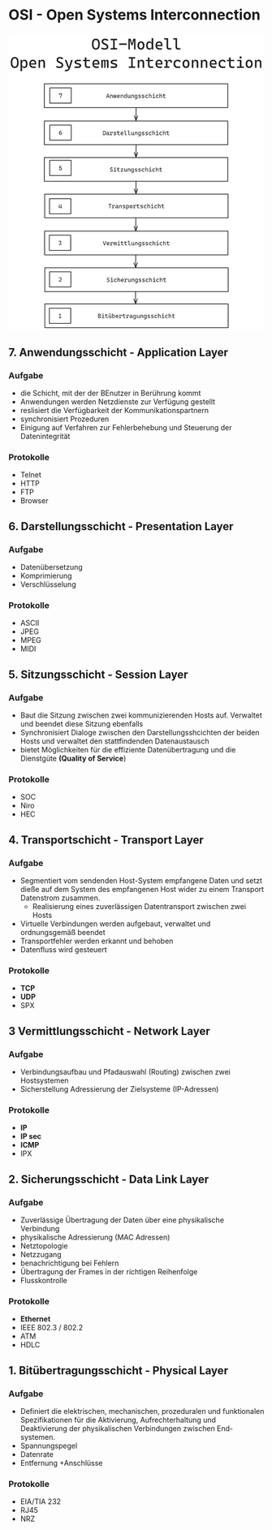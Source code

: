 # OSI - Open Systems Interconnection
![Alt text](./img/osi-modell.png)

## 7. Anwendungsschicht - Application Layer
### Aufgabe
+ die Schicht, mit der der BEnutzer in Berührung kommt
+ Anwendungen werden Netzdienste zur Verfügung gestellt
+ reslisiert die Verfügbarkeit der Kommunikationspartnern
+ synchronisiert Prozeduren
+ Einigung auf Verfahren zur Fehlerbehebung und Steuerung der Datenintegrität

### Protokolle
+ Telnet
+ HTTP
+ FTP
+ Browser

## 6. Darstellungsschicht - Presentation Layer
### Aufgabe
+ Datenübersetzung
+ Komprimierung
+ Verschlüsselung

### Protokolle
+ ASCII
+ JPEG
+ MPEG
+ MIDI

## 5. Sitzungsschicht - Session Layer
### Aufgabe
+ Baut die Sitzung zwischen zwei kommunizierenden Hosts auf. Verwaltet und beendet diese Sitzung ebenfalls
+ Synchronisiert Dialoge zwischen den Darstellungsshcichten der beiden Hosts und verwaltet den stattfindenden Datenaustausch
+ bietet Möglichkeiten für die effiziente Datenübertragung und die Dienstgüte **(Quality of Service**)
### Protokolle
+ SOC
+ Niro
+ HEC

## 4. Transportschicht - Transport Layer
### Aufgabe
+ Segmentiert vom sendenden Host-System empfangene Daten und setzt dieße auf dem System des empfangenen Host wider zu einem Transport Datenstrom zusammen.
    + Realisierung eines zuverlässigen Datentransport zwischen zwei Hosts
+ Virtuelle Verbindungen werden aufgebaut, verwaltet und ordnungsgemäß beendet
+ Transportfehler werden erkannt und behoben
+ Datenfluss wird gesteuert

### Protokolle
+ **TCP**
+ **UDP**
+ SPX

## 3 Vermittlungsschicht - Network Layer
### Aufgabe
+ Verbindungsaufbau und Pfadauswahl (Routing) zwischen zwei Hostsystemen
+ Sicherstellung Adressierung der Zielsysteme (IP-Adressen)

### Protokolle
+ **IP**
+ **IP sec**
+ **ICMP**
+ IPX

## 2. Sicherungsschicht - Data Link Layer
### Aufgabe
+ Zuverlässige Übertragung der Daten über eine physikalische Verbindung
+ physikalische Adressierung (MAC Adressen)
+ Netztopologie
+ Netzzugang
+ benachrichtigung bei Fehlern
+ Übertragung der Frames in der richtigen Reihenfolge
+ Flusskontrolle

### Protokolle
+ **Ethernet**
+ IEEE 802.3 / 802.2
+ ATM
+ HDLC

## 1. Bitübertragungsschicht - Physical Layer
### Aufgabe
+ Definiert die elektrischen, mechanischen, prozeduralen und funktionalen Spezifikationen für die Aktivierung, Aufrechterhaltung und Deaktivierung der physikalischen Verbindungen zwischen End-systemen. 
+ Spannungspegel
+ Datenrate
+ Entfernung
+Anschlüsse

### Protokolle
+ EIA/TIA 232
+ RJ45
+ NRZ
